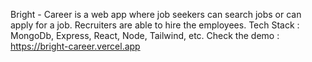 Bright - Career is a web app where job seekers can search jobs or can apply for a job. Recruiters are able to hire the employees.
Tech Stack : MongoDb, Express, React, Node, Tailwind, etc.
Check the demo : https://bright-career.vercel.app
